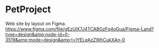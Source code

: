 # PetProject
Web site by layout on Figma. https://www.figma.com/file/gEzUlX7J4TCABGzFq4oGua/Figma-Land?type=design&amp;node-id=0-3519&amp;mode=design&amp;t=lYELeAzZWhCukXAn-0
